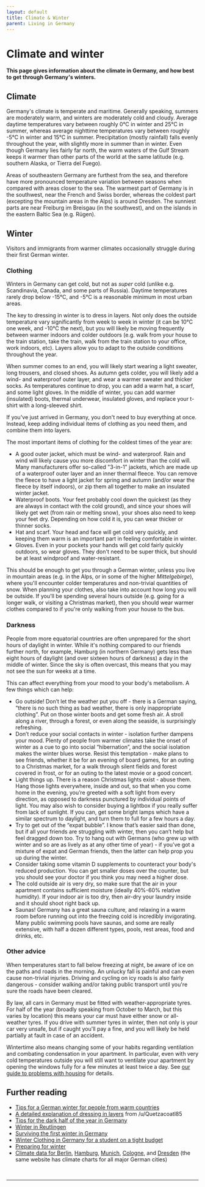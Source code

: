 ```yaml
---
layout: default
title: Climate & Winter
parent: Living in Germany
---
```


# Climate and winter 

**This page gives information about the climate in Germany, and how best to get through Germany's winters.**

## Climate

Germany's climate is temperate and maritime. Generally speaking, summers are moderately warm, and winters are moderately cold and cloudy. Average daytime temperatures vary between roughly 0°C in winter and 25°C in summer, whereas average nighttime temperatures vary between roughly -5°C in winter and 15°C in summer. Precipitation (mostly rainfall) falls evenly throughout the year, with slightly more in summer than in winter. Even though Germany lies fairly far north, the warm waters of the Gulf Stream keeps it warmer than other parts of the world at the same latitude (e.g. southern Alaska, or Tierra del Fuego).  

Areas of southeastern Germany are furthest from the sea, and therefore have more pronounced temperature variation between seasons when compared with areas closer to the sea. The warmest part of Germany is in the southwest, near the French and Swiss border, whereas the coldest part (excepting the mountain areas in the Alps) is around Dresden. The sunniest parts are near Freiburg im Breisgau (in the southwest), and on the islands in the eastern Baltic Sea (e.g. Rügen).

## Winter

Visitors and immigrants from warmer climates occasionally struggle during their first German winter. 

### Clothing

Winters in Germany can get cold, but not as *super* cold (unlike e.g. Scandinavia, Canada, and some parts of Russia). Daytime temperatures rarely drop below -15°C, and -5°C is a reasonable minimum in most urban areas. 

The key to dressing in winter is to dress in layers. Not only does the outside temperature vary significantly from week to week in winter (it can be 10°C one week, and -10°C the next), but you will likely be moving frequently between warmer indoors and colder outdoors (e.g. walk from your house to the train station, take the train, walk from the train station to your office, work indoors, etc). Layers allow you to adapt to the outside conditions throughout the year. 

When summer comes to an end, you will likely start wearing a light sweater, long trousers, and closed shoes. As autumn gets colder, you will likely add a wind- and waterproof outer layer, and wear a warmer sweater and thicker socks. As temperatures continue to drop, you can add a warm hat, a scarf, and some light gloves. In the middle of winter, you can add warmer (insulated) boots, thermal underwear, insulated gloves, and replace your t-shirt with a long-sleeved shirt. 

If you've just arrived in Germany, you don't need to buy everything at once. Instead, keep adding individual items of clothing as you need them, and combine them into layers.

The most important items of clothing for the coldest times of the year are:

* A good outer jacket, which must be wind- and waterproof. Rain and wind will likely cause you more discomfort in winter than the cold will. Many manufacturers offer so-called "3-in-1" jackets, which are made up of a waterproof outer layer and an inner thermal fleece. You can remove the fleece to have a light jacket for spring and autumn (and/or wear the fleece by itself indoors), or zip them all together to make an insulated winter jacket. 
* Waterproof boots. Your feet probably cool down the quickest (as they are always in contact with the cold ground), and since your shoes will likely get wet (from rain or melting snow), your shoes also need to keep your feet dry. Depending on how cold it is, you can wear thicker or thinner socks. 
* Hat and scarf. Your head and face will get cold very quickly, and keeping them warm is an important part in feeling comfortable in winter. 
* Gloves. Even in your pockets your hands will get cold fairly quickly outdoors, so wear gloves. They don't need to be super thick, but should be at least windproof and water-resistant. 

This should be enough to get you through a German winter, unless you live in mountain areas (e.g. in the Alps, or in some of the higher *Mittelgebirge*), where you'll encounter colder temperatures and non-trivial quantities of snow. When planning your clothes, also take into account how long you will be outside. If you'll be spending several hours outside (e.g. going for a longer walk, or visiting a Christmas market), then you should wear warmer clothes compared to if you're only walking from your house to the bus.   

### Darkness

People from more equatorial countries are often unprepared for the short hours of daylight in winter. While it's nothing compared to our friends further north, for example, Hamburg (in northern Germany) gets less than eight hours of daylight (and over sixteen hours of darkness) a day in the middle of winter. Since the sky is often overcast, this means that you may not see the sun for weeks at a time.

This can affect everything from your mood to your body's metabolism. A few things which can help:

* Go outside! Don’t let the weather put you off - there is a German saying, “there is no such thing as bad weather, there is only inappropriate clothing”. Put on those winter boots and get some fresh air. A stroll along a river, through a forest, or even along the seaside, is surprisingly refreshing.
* Don’t reduce your social contacts in winter - isolation further dampens your mood. Plenty of people from warmer climates take the onset of winter as a cue to go into social “hibernation”, and the social isolation makes the winter blues worse. Resist this temptation - make plans to see friends, whether it be for an evening of board games, for an outing to a Christmas market, for a walk through silent fields and forest covered in frost, or for an outing to the latest movie or a good concert.
* Light things up. There is a reason Christmas lights exist - abuse them. Hang those lights everywhere, inside and out, so that when you come home in the evening, you’re greeted with a soft light from every direction, as opposed to darkness punctured by individual points of light. You may also wish to consider buying a lightbox if you really suffer from lack of sunlight. If you can, get some bright lamps which have a similar spectrum to daylight, and turn them to full for a few hours a day.
* Try to get out of the “expat bubble”. I know that’s easier said than done, but if all your friends are struggling with winter, then you can’t help but feel dragged down too. Try to hang out with Germans (who grew up with winter and so are as lively as at any other time of year) - if you’ve got a mixture of expat and German friends, then the latter can help prop you up during the winter.
* Consider taking some vitamin D supplements to counteract your body's reduced production. You can get smaller doses over the counter, but you should see your doctor if you think you may need a higher dose.
* The cold outside air is very dry, so make sure that the air in your apartment contains sufficient moisture (ideally 40%-60% relative humidity). If your indoor air is too dry, then air-dry your laundry inside and it should shoot right back up. 
* Saunas! Germany has a great sauna culture, and relaxing in a warm room before running out into the freezing cold is incredibly invigorating. Many public swimming pools have saunas, and some are really extensive, with half a dozen different types, pools, rest areas, food and drinks, etc.

### Other advice

When temperatures start to fall below freezing at night, be aware of ice on the paths and roads in the morning. An unlucky fall is painful and can even cause non-trivial injuries. Driving and cycling on icy roads is also fairly dangerous - consider walking and/or taking public transport until you're sure the roads have been cleared. 

By law, all cars in Germany must be fitted with weather-appropriate tyres. For half of the year (broadly speaking from October to March, but this varies by location) this means your car must have either snow or all-weather tyres. If you drive with summer tyres in winter, then not only is your car very unsafe, but if caught you'll pay a fine, and you will likely be held partially at fault in case of an accident.

Wintertime also means changing some of your habits regarding ventilation and combating condensation in your apartment. In particular, even with very cold temperatures outside you will still want to ventilate your apartment by opening the windows fully for a few minutes at least twice a day. See [our guide to problems with housing](https://www.reddit.com/r/germany/wiki/living/problems#wiki_humidity.2C_mold.2C_and_window_condensation) for details. 

## Further reading

* [Tips for a German winter for people from warm countries](https://www.reddit.com/r/germany/comments/e8nxdr/people_from_warm_countries_what_did_you_wish_youd/)
* [A detailed explanation of dressing in layers](https://www.reddit.com/r/germany/comments/dbcv52/winter_jacket_advice/f24jjel) from /u/Quetzacoatl85
* [Tips for the dark half of the year in Germany](https://www.reddit.com/r/germany/comments/db6tdp/winter_is_coming_prepare_for_you_first_dark_six/)
* [Winter in Reutlingen](https://www.reddit.com/r/germany/comments/bx7xw4/winter_in_reutlingen/)
* [Surviving the first winter in Germany](https://www.reddit.com/r/germany/comments/ekscoq/surviving_the_first_winter_in_germany/)
* [Winter Clothing in Germany for a student on a tight budget](https://www.reddit.com/r/germany/comments/p3jx8z/winter_clothing_in_germany_for_a_student_on_a/)
* [Preparing for winter](https://www.reddit.com/r/germany/comments/p6tf78/preparing_for_winter/)
* [Climate data for Berlin](https://www.timeanddate.com/weather/germany/berlin/climate), [Hamburg](https://www.timeanddate.com/weather/germany/hamburg/climate), [Munich](https://www.timeanddate.com/weather/germany/munich/climate), [Cologne](https://www.timeanddate.com/weather/germany/cologne/climate), and [Dresden](https://www.timeanddate.com/weather/germany/dresden/climate) (the same website has climate charts for all major German cities)

&nbsp;

***
